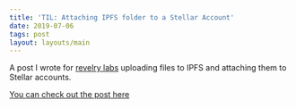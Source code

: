 ```yaml
---
title: 'TIL: Attaching IPFS folder to a Stellar Account'
date: 2019-07-06
tags: post
layout: layouts/main
---
```


A post I wrote for [revelry labs](https://revelry.co) uploading files to IPFS and attaching them to Stellar accounts.

[You can check out the post here](https://revelry.co/ipfs-stellar/)
